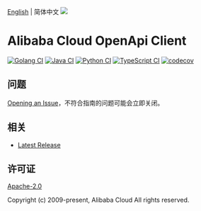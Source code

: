 [English](README.md) | 简体中文
![](https://aliyunsdk-pages.alicdn.com/icons/AlibabaCloud.svg)

# Alibaba Cloud OpenApi Client

[![Golang CI](https://github.com/aliyun/darabonba-openapi/actions/workflows/go.yml/badge.svg)](https://github.com/aliyun/darabonba-openapi/actions/workflows/go.yml)
[![Java CI](https://github.com/aliyun/darabonba-openapi/actions/workflows/java.yml/badge.svg)](https://github.com/aliyun/darabonba-openapi/actions/workflows/java.yml)
[![Python CI](https://github.com/aliyun/darabonba-openapi/actions/workflows/python.yml/badge.svg)](https://github.com/aliyun/darabonba-openapi/actions/workflows/python.yml)
[![TypeScript CI](https://github.com/aliyun/darabonba-openapi/actions/workflows/ts.yml/badge.svg)](https://github.com/aliyun/darabonba-openapi/actions/workflows/ts.yml)
[![codecov](https://codecov.io/gh/aliyun/darabonba-openapi/branch/master/graph/badge.svg)](https://codecov.io/gh/aliyun/darabonba-openapi)

## 问题

[Opening an Issue](https://github.com/aliyun/darabonba-openapi/issues/new)，不符合指南的问题可能会立即关闭。

## 相关

- [Latest Release](https://github.com/aliyun/darabonba-openapi)

## 许可证

[Apache-2.0](http://www.apache.org/licenses/LICENSE-2.0)

Copyright (c) 2009-present, Alibaba Cloud All rights reserved.
